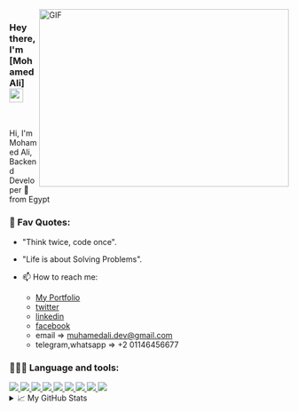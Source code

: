   <img align="right" alt="GIF" src="https://github.com/abhisheknaiidu/abhisheknaiidu/blob/master/code.gif?raw=true" width="450" height="320" />

### Hey there, I'm [Mohamed Ali] <img src="https://media.giphy.com/media/hvRJCLFzcasrR4ia7z/giphy.gif" width="25px">

<br />

Hi, I'm Mohamed Ali, Backend Developer 🚀 from Egypt



### 💎 Fav Quotes: 
- "Think twice, code once". 
- "Life is about Solving Problems".


- 📫 How to reach me:
  - [My Portfolio](http://www.muhamedali.ml/)
  - [twitter](https://twitter.com/muhamed3li)
  - [linkedin](https://www.linkedin.com/in/mohamed-ali-084498197)
  - [facebook](https://www.facebook.com/mohamedali.dev/)
  - email => muhamedali.dev@gmail.com
  - telegram,whatsapp => +2 01146456677

### 👨🏻‍💻 Language and tools:  

<a href="https://img.shields.io/badge/php-%23777BB4.svg?&style=for-the-badge&logo=php&logoColor=white">
  <img src="https://img.shields.io/badge/php-%23777BB4.svg?&style=for-the-badge&logo=php&logoColor=white"/>
</a>
<a href="https://img.shields.io/badge/html5%20-%23E34F26.svg?&style=for-the-badge&logo=html5&logoColor=white">
  <img src="https://img.shields.io/badge/html5%20-%23E34F26.svg?&style=for-the-badge&logo=html5&logoColor=white"/>
</a>
<a href="https://img.shields.io/badge/css3%20-%231572B6.svg?&style=for-the-badge&logo=css3&logoColor=white">
  <img src="https://img.shields.io/badge/css3%20-%231572B6.svg?&style=for-the-badge&logo=css3&logoColor=white"/>
</a>
<a href="https://img.shields.io/badge/tailwindcss%20-%2338B2AC.svg?&style=for-the-badge&logo=tailwind-css&logoColor=white">
  <img src="https://img.shields.io/badge/tailwindcss%20-%2338B2AC.svg?&style=for-the-badge&logo=tailwind-css&logoColor=white"/>
</a>
<a href="https://img.shields.io/badge/laravel%20-%23FF2D20.svg?&style=for-the-badge&logo=laravel&logoColor=white">
  <img src="https://img.shields.io/badge/laravel%20-%23FF2D20.svg?&style=for-the-badge&logo=laravel&logoColor=white"/>
</a>
<a href="https://img.shields.io/badge/webpack%20-%238DD6F9.svg?&style=for-the-badge&logo=webpack&logoColor=black">
  <img src="https://img.shields.io/badge/webpack%20-%238DD6F9.svg?&style=for-the-badge&logo=webpack&logoColor=black" />
</a>
<a href="https://img.shields.io/badge/SASS%20-hotpink.svg?&style=for-the-badge&logo=SASS&logoColor=white">
  <img src="https://img.shields.io/badge/SASS%20-hotpink.svg?&style=for-the-badge&logo=SASS&logoColor=white"/>
</a>
<a href="https://img.shields.io/badge/git%20-%23F05033.svg?&style=for-the-badge&logo=git&logoColor=white">
  <img src="https://img.shields.io/badge/git%20-%23F05033.svg?&style=for-the-badge&logo=git&logoColor=white"/>
</a>
<a href="https://img.shields.io/badge/github%20-%23121011.svg?&style=for-the-badge&logo=github&logoColor=white">
  <img src="https://img.shields.io/badge/github%20-%23121011.svg?&style=for-the-badge&logo=github&logoColor=white"/>
</a>

<details>
<summary>📈 My GitHub Stats</summary>

<p align="center"> <img src="https://github-readme-stats.vercel.app/api?username=muhamed3li&show_icons=true&theme=gotham" alt="muhamed3li" />

</details>

